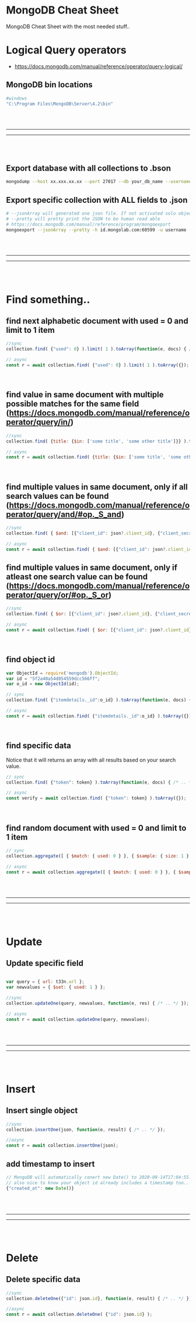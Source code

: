 # MongoDB Cheat Sheet
MongoDB Cheat Sheet with the most needed stuff..


# Logical Query operators
- https://docs.mongodb.com/manual/reference/operator/query-logical/


## MongoDB bin locations
```bash
#windows
"C:\Program Files\MongoDB\Server\4.2\bin"
```  

<br />
<br />



 _____________________________________________________
 _____________________________________________________


<br />
<br />




## Export database with all collections to .bson
```bash
mongodump --host xx.xxx.xx.xx --port 27017 --db your_db_name --username your_user_name --password your_password --out /target/folder/path
```  


## Export specific collection with ALL fields to .json
```bash
# --jsonArray will generated one json file. If not activated solo objects will be created to each document
# --pretty will pretty print the JSON to be human read able
# https://docs.mongodb.com/manual/reference/program/mongoexport
mongoexport --jsonArray --pretty -h id.mongolab.com:60599 -u username -p password -d mydb -c mycollection -o mybackup.json
```  


<br />
<br />


 _____________________________________________________
 _____________________________________________________


<br />
<br />

# Find something..


## find next alphabetic document with used = 0 and limit to 1 item
```javascript
//sync
collection.find( {"used": 0} ).limit( 1 ).toArray(function(e, docs) { /* .. */ }); 

// async
const r = await collection.find( {"used": 0} ).limit( 1 ).toArray({});
```

<br />

## find value in same document with multiple possible matches for the same field (https://docs.mongodb.com/manual/reference/operator/query/in/)
```javascript
//sync
collection.find( {title: {$in: ['some title', 'some other title']}} ).toArray(function(e, docs) { /* .. */ }); 

// async
const r = await collection.find( {title: {$in: ['some title', 'some other title']}} ).toArray({});
```

<br />

## find multiple values in same document, only if all search values can be found (https://docs.mongodb.com/manual/reference/operator/query/and/#op._S_and)
```javascript
//sync
collection.find( { $and: [{"client_id": json?.client_id}, {"client_secret": json?.client_secret}] } ).toArray(function(e, docs) { /* .. */ }); 

// async
const r = await collection.find( { $and: [{"client_id": json?.client_id}, {"client_secret": json?.client_secret}] } ).toArray({});
```

## find multiple values in same document, only if atleast one search value can be found (https://docs.mongodb.com/manual/reference/operator/query/or/#op._S_or)
```javascript
//sync
collection.find( { $or: [{"client_id": json?.client_id}, {"client_secret": json?.client_secret}] } ).toArray(function(e, docs) { /* .. */ }); 

// async
const r = await collection.find( { $or: [{"client_id": json?.client_id}, {"client_secret": json?.client_secret}] } ).toArray({});
```



<br />




## find object id
```javascript
var ObjectId = require('mongodb').ObjectId;
var id = "5f2a40a54d054559dcc566ff";
var o_id = new ObjectId(id);

// sync 
collection.find( {"itemdetails._id":o_id} ).toArray(function(e, docs) { /* .. */ });

// async
const r = await collection.find( {"itemdetails._id":o_id} ).toArray({});
```

<br />


## find specific data
Notice that it will returns an array with all results based on your search value. 
```javascript
// sync
collection.find( {"token": token} ).toArray(function(e, docs) { /* .. */ });

// async
const verify = await collection.find( {"token": token} ).toArray({});
```
<br />

## find random document with used = 0 and limit to 1 item
```javascript
// sync
collection.aggregate([ { $match: { used: 0 } }, { $sample: { size: 1 } } ]).toArray(function(e, docs) { /* .. */ });

// async
const r = await collection.aggregate([ { $match: { used: 0 } }, { $sample: { size: 1 } } ]).toArray({});
```


<br />
<br />


 _____________________________________________________
 _____________________________________________________


<br />
<br />


# Update


## Update specific field
```javascript

var query = { url: t33n.url };
var newvalues = { $set: { used: 1 } };

//sync 
collection.updateOne(query, newvalues, function(e, res) { /* .. */ });

// async
const r = await collection.updateOne(query, newvalues);
```



<br />
<br />


 _____________________________________________________
 _____________________________________________________


<br />
<br />


# Insert


## Insert single object
```javascript
//sync
collection.insertOne(json, function(e, result) { /* .. */ });

//async
const r = await collection.insertOne(json);
```



## add timestamp to insert
```javascript
// MongoDB will automatically conert new Date() to 2020-09-14T17:04:55.281+00:00
// also nice to know your object id already includes a timestamp too..
{"created_at": new Date()}
```





<br />
<br />


 _____________________________________________________
 _____________________________________________________


<br />
<br />


# Delete


## Delete specific data
```javascript
//sync
collection.deleteOne({"id": json.id}, function(e, result) { /* .. */ });

//async
const r = await collection.deleteOne( {"id": json.id} );
```




